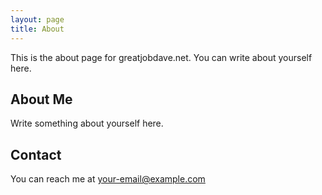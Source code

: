 ```yaml
---
layout: page
title: About
---
```


This is the about page for greatjobdave.net. You can write about yourself here.

## About Me

Write something about yourself here.

## Contact

You can reach me at [your-email@example.com](mailto:your-email@example.com) 